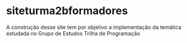 # siteturma2bformadores
A construção desse site tem por objetivo a implementação da temática estudada no Grupo de Estudos Trilha de Programação
